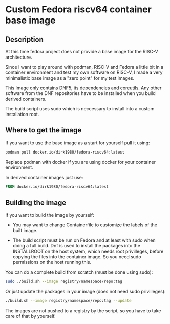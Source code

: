 # Custom Fedora riscv64 container base image

## Description

At this time fedora project does not provide a base image for the RISC-V
architecture.

Since I want to play around with podman, RISC-V and Fedora a little bit in a
container environment and test my own software on RISC-V, I made a very
minimalistic base image as a "zero point" for my test images.

This Image only contains DNF5, its dependencies and coreutils. Any other
software from the DNF repositories have to be installed when you build derived
containers.

The build script uses sudo which is neccessary to install into a custom
installation root.

## Where to get the image

If you want to use the base image as a start for yourself pull it using:

```bash
podman pull docker.io/dirk1980/fedora-riscv64:latest
```

Replace podman with docker if you are using docker for your container environment.

In derived container images just use:

```Dockerfile
FROM docker.io/dirk1980/fedora-riscv64:latest
```

## Building the image

If you want to build the image by yourself:

* You may want to change Containerfile to customize the labels of the built
image.

* The build script must be run on Fedora and at least with sudo when doing a
full build. Dnf is used to install the packages into the INSTALLROOT on the host
system, which needs root privilleges, before copying the files into the
container image. So you need sudo permissions on the host running this.

You can do a complete build from scratch (must be done using sudo):

```bash
sudo ./build.sh --image registry/namespace/repo:tag
```

Or just update the packages in your image (does not need sudo privilleges):

```bash
./build.sh --image registry/namespace/repo:tag --update
```

The images are not pushed to a registry by the script, so you have to take care
of that by yourself.
